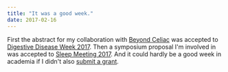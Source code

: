 ```yaml
---
title: "It was a good week."
date: 2017-02-16
---
```

First the abstract for my collaboration with [Beyond Celiac](https://www.beyondceliac.org/) was accepted to [Digestive Disease Week 2017](http://www.ddw.org/home). Then a symposium proposal I'm involved in was accepted to [Sleep Meeting 2017](http://www.sleepmeeting.org). And it could hardly be a good week in academia if I didn't also [submit a grant](http://wheninacademia.tumblr.com/post/105322571782/when-you-keep-filling-out-applications-despite-the).
